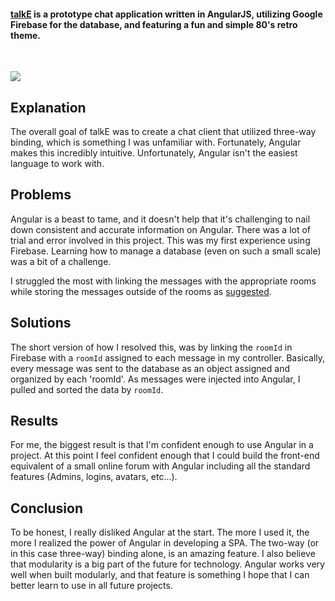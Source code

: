 #### [talkE](https://talke-1d539.firebaseapp.com/) is a prototype chat application written in AngularJS, utilizing Google Firebase for the database, and featuring a fun and simple 80's retro theme.
<br>

<a href="https://talke-1d539.firebaseapp.com/" target="_blank"><img src="{{ site.baseurl }}/img/talke-logo.png"></a>

## Explanation

The overall goal of talkE was to create a chat client that utilized three-way binding, which is something I was unfamiliar with. Fortunately, Angular makes this incredibly intuitive. Unfortunately, Angular isn't the easiest language to work with.

## Problems

Angular is a beast to tame, and it doesn't help that it's challenging to nail down consistent and accurate information on Angular. There was a lot of trial and error involved in this project. This was my first experience using Firebase. Learning how to manage a database (even on such a small scale) was a bit of a challenge.

I struggled the most with linking the messages with the appropriate rooms while storing the messages outside of the rooms as [suggested](https://www.airpair.com/firebase/posts/structuring-your-firebase-data).

## Solutions

The short version of how I resolved this, was by linking the `roomId` in Firebase with a `roomId` assigned to each message in my controller. Basically, every message was sent to the database as an object assigned and organized by each 'roomId'. As messages were injected into Angular, I pulled and sorted the data by `roomId`.

## Results

For me, the biggest result is that I'm confident enough to use Angular in a project. At this point I feel confident enough that I could build the front-end equivalent of a small online forum with Angular including all the standard features (Admins, logins, avatars, etc...).

## Conclusion

To be honest, I really disliked Angular at the start. The more I used it, the more I realized the power of Angular in developing a SPA. The two-way (or in this case three-way) binding alone, is an amazing feature. I also believe that modularity is a big part of the future for technology. Angular works very well when built modularly, and that feature is something I hope that I can better learn to use in all future projects.
